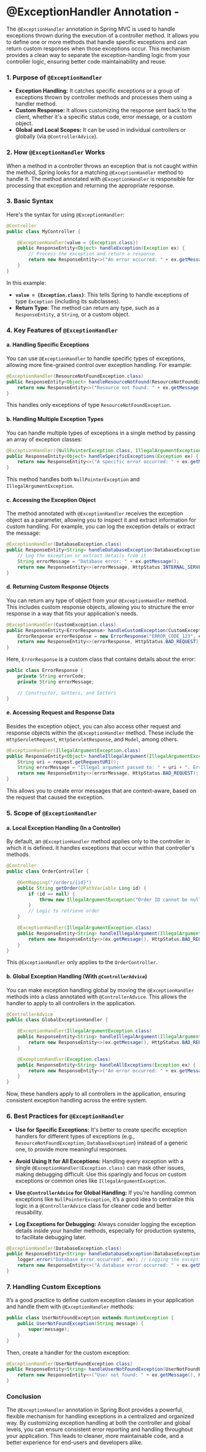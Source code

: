 # @ExceptionHandler Annotation -

The `@ExceptionHandler` annotation in Spring MVC is used to handle exceptions thrown during the execution of a controller method. It allows you to define one or more methods that handle specific exceptions and can return custom responses when those exceptions occur. This mechanism provides a clean way to separate the exception-handling logic from your controller logic, ensuring better code maintainability and reuse.

### 1. **Purpose of `@ExceptionHandler`**

- **Exception Handling:** It catches specific exceptions or a group of exceptions thrown by controller methods and processes them using a handler method.
- **Custom Response:** It allows customizing the response sent back to the client, whether it's a specific status code, error message, or a custom object.
- **Global and Local Scopes:** It can be used in individual controllers or globally (via `@ControllerAdvice`).

### 2. **How `@ExceptionHandler` Works**

When a method in a controller throws an exception that is not caught within the method, Spring looks for a matching `@ExceptionHandler` method to handle it. The method annotated with `@ExceptionHandler` is responsible for processing that exception and returning the appropriate response.

### 3. **Basic Syntax**

Here's the syntax for using `@ExceptionHandler`:

```java
@Controller
public class MyController {

    @ExceptionHandler(value = {Exception.class})
    public ResponseEntity<Object> handleException(Exception ex) {
        // Process the exception and return a response
        return new ResponseEntity<>("An error occurred: " + ex.getMessage(), HttpStatus.INTERNAL_SERVER_ERROR);
    }
}
```

In this example:

- **`value = {Exception.class}`**: This tells Spring to handle exceptions of type `Exception` (including its subclasses).
- **Return Type**: The method can return any type, such as a `ResponseEntity`, a `String`, or a custom object.

### 4. **Key Features of `@ExceptionHandler`**

#### a. **Handling Specific Exceptions**

You can use `@ExceptionHandler` to handle specific types of exceptions, allowing more fine-grained control over exception handling. For example:

```java
@ExceptionHandler(ResourceNotFoundException.class)
public ResponseEntity<Object> handleResourceNotFound(ResourceNotFoundException ex) {
    return new ResponseEntity<>("Resource not found: " + ex.getMessage(), HttpStatus.NOT_FOUND);
}
```

This handles only exceptions of type `ResourceNotFoundException`.

#### b. **Handling Multiple Exception Types**

You can handle multiple types of exceptions in a single method by passing an array of exception classes:

```java
@ExceptionHandler({NullPointerException.class, IllegalArgumentException.class})
public ResponseEntity<Object> handleSpecificExceptions(Exception ex) {
    return new ResponseEntity<>("A specific error occurred: " + ex.getMessage(), HttpStatus.BAD_REQUEST);
}
```

This method handles both `NullPointerException` and `IllegalArgumentException`.

#### c. **Accessing the Exception Object**

The method annotated with `@ExceptionHandler` receives the exception object as a parameter, allowing you to inspect it and extract information for custom handling. For example, you can log the exception details or extract the message:

```java
@ExceptionHandler(DatabaseException.class)
public ResponseEntity<String> handleDatabaseException(DatabaseException ex) {
    // Log the exception or extract details from it
    String errorMessage = "Database error: " + ex.getMessage();
    return new ResponseEntity<>(errorMessage, HttpStatus.INTERNAL_SERVER_ERROR);
}
```

#### d. **Returning Custom Response Objects**

You can return any type of object from your `@ExceptionHandler` method. This includes custom response objects, allowing you to structure the error response in a way that fits your application's needs.

```java
@ExceptionHandler(CustomException.class)
public ResponseEntity<ErrorResponse> handleCustomException(CustomException ex) {
    ErrorResponse errorResponse = new ErrorResponse("ERROR_CODE_123", ex.getMessage());
    return new ResponseEntity<>(errorResponse, HttpStatus.BAD_REQUEST);
}
```

Here, `ErrorResponse` is a custom class that contains details about the error:

```java
public class ErrorResponse {
    private String errorCode;
    private String errorMessage;

    // Constructor, Getters, and Setters
}
```

#### e. **Accessing Request and Response Data**

Besides the exception object, you can also access other request and response objects within the `@ExceptionHandler` method. These include the `HttpServletRequest`, `HttpServletResponse`, and `Model`, among others.

```java
@ExceptionHandler(IllegalArgumentException.class)
public ResponseEntity<Object> handleIllegalArgument(IllegalArgumentException ex, HttpServletRequest request) {
    String uri = request.getRequestURI();
    String errorMessage = "Illegal argument passed to: " + uri + ". Error: " + ex.getMessage();
    return new ResponseEntity<>(errorMessage, HttpStatus.BAD_REQUEST);
}
```

This allows you to create error messages that are context-aware, based on the request that caused the exception.

### 5. **Scope of `@ExceptionHandler`**

#### a. **Local Exception Handling (In a Controller)**

By default, an `@ExceptionHandler` method applies only to the controller in which it is defined. It handles exceptions that occur within that controller's methods.

```java
@Controller
public class OrderController {

    @GetMapping("/orders/{id}")
    public String getOrder(@PathVariable Long id) {
        if (id == null) {
            throw new IllegalArgumentException("Order ID cannot be null");
        }
        // Logic to retrieve order
    }

    @ExceptionHandler(IllegalArgumentException.class)
    public ResponseEntity<String> handleIllegalArgument(IllegalArgumentException ex) {
        return new ResponseEntity<>(ex.getMessage(), HttpStatus.BAD_REQUEST);
    }
}
```

This `@ExceptionHandler` only applies to the `OrderController`.

#### b. **Global Exception Handling (With `@ControllerAdvice`)**

You can make exception handling global by moving the `@ExceptionHandler` methods into a class annotated with `@ControllerAdvice`. This allows the handler to apply to all controllers in the application.

```java
@ControllerAdvice
public class GlobalExceptionHandler {

    @ExceptionHandler(IllegalArgumentException.class)
    public ResponseEntity<String> handleIllegalArgument(IllegalArgumentException ex) {
        return new ResponseEntity<>(ex.getMessage(), HttpStatus.BAD_REQUEST);
    }

    @ExceptionHandler(Exception.class)
    public ResponseEntity<String> handleAllExceptions(Exception ex) {
        return new ResponseEntity<>("An error occurred: " + ex.getMessage(), HttpStatus.INTERNAL_SERVER_ERROR);
    }
}
```

Now, these handlers apply to all controllers in the application, ensuring consistent exception handling across the entire system.

### 6. **Best Practices for `@ExceptionHandler`**

- **Use for Specific Exceptions:** It's better to create specific exception handlers for different types of exceptions (e.g., `ResourceNotFoundException`, `DatabaseException`) instead of a generic one, to provide more meaningful responses.

- **Avoid Using It for All Exceptions:** Handling every exception with a single `@ExceptionHandler(Exception.class)` can mask other issues, making debugging difficult. Use this sparingly and focus on custom exceptions or common ones like `IllegalArgumentException`.

- **Use `@ControllerAdvice` for Global Handling:** If you're handling common exceptions like `NullPointerException`, it’s a good idea to centralize this logic in a `@ControllerAdvice` class for cleaner code and better reusability.

- **Log Exceptions for Debugging:** Always consider logging the exception details inside your handler methods, especially for production systems, to facilitate debugging later.

```java
@ExceptionHandler(DatabaseException.class)
public ResponseEntity<String> handleDatabaseException(DatabaseException ex) {
    logger.error("Database error occurred", ex); // Logging the exception
    return new ResponseEntity<>("A database error occurred: " + ex.getMessage(), HttpStatus.INTERNAL_SERVER_ERROR);
}
```

### 7. **Handling Custom Exceptions**

It’s a good practice to define custom exception classes in your application and handle them with `@ExceptionHandler` methods:

```java
public class UserNotFoundException extends RuntimeException {
    public UserNotFoundException(String message) {
        super(message);
    }
}
```

Then, create a handler for the custom exception:

```java
@ExceptionHandler(UserNotFoundException.class)
public ResponseEntity<String> handleUserNotFoundException(UserNotFoundException ex) {
    return new ResponseEntity<>("User not found: " + ex.getMessage(), HttpStatus.NOT_FOUND);
}
```

### Conclusion

The `@ExceptionHandler` annotation in Spring Boot provides a powerful, flexible mechanism for handling exceptions in a centralized and organized way. By customizing exception handling at both the controller and global levels, you can ensure consistent error reporting and handling throughout your application. This leads to cleaner, more maintainable code, and a better experience for end-users and developers alike.
